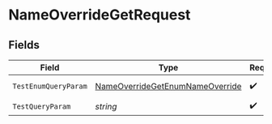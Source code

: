 # NameOverrideGetRequest


## Fields

| Field                                                                                         | Type                                                                                          | Required                                                                                      | Description                                                                                   | Example                                                                                       |
| --------------------------------------------------------------------------------------------- | --------------------------------------------------------------------------------------------- | --------------------------------------------------------------------------------------------- | --------------------------------------------------------------------------------------------- | --------------------------------------------------------------------------------------------- |
| `TestEnumQueryParam`                                                                          | [NameOverrideGetEnumNameOverride](../../models/operations/nameoverridegetenumnameoverride.md) | :heavy_check_mark:                                                                            | An enum type                                                                                  | value3                                                                                        |
| `TestQueryParam`                                                                              | *string*                                                                                      | :heavy_check_mark:                                                                            | N/A                                                                                           | example                                                                                       |